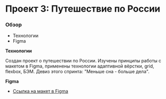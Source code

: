 # Проект 3: Путешествие по России

### Обзор
* Технологии
* Figma


**Технологии**

Создан проект о путешествии по России.
Изучены принципы работы с макетом в Figma, применены технологии адаптивной вёрстки, grid, flexbox, БЭМ. Девиз этого спринта: "Меньше сна - больше дела".

**Figma**

* [Ссылка на макет в Figma](https://www.figma.com/file/OyRWEjU6wBwRe1hapzQoLx/Sprint-3%3A-Russia-%2F-desktop-%2B-mobile?node-id=28503%3A0)

